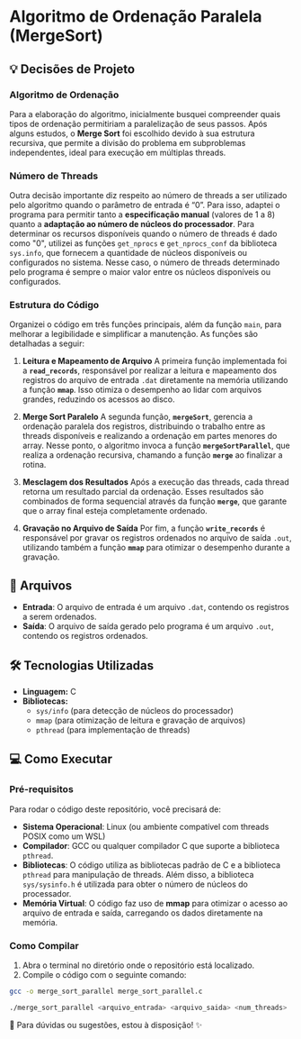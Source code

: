 # Algoritmo de Ordenação Paralela (MergeSort)
## 💡 Decisões de Projeto

### Algoritmo de Ordenação

Para a elaboração do algoritmo, inicialmente busquei compreender quais tipos de ordenação permitiriam a paralelização de seus passos. Após alguns estudos, o **Merge Sort** foi escolhido devido à sua estrutura recursiva, que permite a divisão do problema em subproblemas independentes, ideal para execução em múltiplas threads.

### Número de Threads

Outra decisão importante diz respeito ao número de threads a ser utilizado pelo algoritmo quando o parâmetro de entrada é “0”. Para isso, adaptei o programa para permitir tanto a **especificação manual** (valores de 1 a 8) quanto a **adaptação ao número de núcleos do processador**. Para determinar os recursos disponíveis quando o número de threads é dado como "0", utilizei as funções `get_nprocs` e `get_nprocs_conf` da biblioteca `sys.info`, que fornecem a quantidade de núcleos disponíveis ou configurados no sistema. Nesse caso, o número de threads determinado pelo programa é sempre o maior valor entre os núcleos disponíveis ou configurados.

### Estrutura do Código

Organizei o código em três funções principais, além da função `main`, para melhorar a legibilidade e simplificar a manutenção. As funções são detalhadas a seguir:

1. **Leitura e Mapeamento de Arquivo**
   A primeira função implementada foi a **`read_records`**, responsável por realizar a leitura e mapeamento dos registros do arquivo de entrada `.dat` diretamente na memória utilizando a função **`mmap`**. Isso otimiza o desempenho ao lidar com arquivos grandes, reduzindo os acessos ao disco.

2. **Merge Sort Paralelo**
   A segunda função, **`mergeSort`**, gerencia a ordenação paralela dos registros, distribuindo o trabalho entre as threads disponíveis e realizando a ordenação em partes menores do array. Nesse ponto, o algoritmo invoca a função **`mergeSortParallel`**, que realiza a ordenação recursiva, chamando a função **`merge`** ao finalizar a rotina.

3. **Mesclagem dos Resultados**
   Após a execução das threads, cada thread retorna um resultado parcial da ordenação. Esses resultados são combinados de forma sequencial através da função **`merge`**, que garante que o array final esteja completamente ordenado.

4. **Gravação no Arquivo de Saída**
   Por fim, a função **`write_records`** é responsável por gravar os registros ordenados no arquivo de saída `.out`, utilizando também a função **`mmap`** para otimizar o desempenho durante a gravação.


## 📂 Arquivos

- **Entrada**: O arquivo de entrada é um arquivo `.dat`, contendo os registros a serem ordenados.
- **Saída**: O arquivo de saída gerado pelo programa é um arquivo `.out`, contendo os registros ordenados.


## 🛠 Tecnologias Utilizadas

- **Linguagem:** C
- **Bibliotecas:** 
  - `sys/info` (para detecção de núcleos do processador)
  - `mmap` (para otimização de leitura e gravação de arquivos)
  - `pthread` (para implementação de threads)

## 💻 Como Executar

### Pré-requisitos

Para rodar o código deste repositório, você precisará de:

- **Sistema Operacional**: Linux (ou ambiente compatível com threads POSIX como um WSL)
- **Compilador**: GCC ou qualquer compilador C que suporte a biblioteca `pthread`.
- **Bibliotecas**: O código utiliza as bibliotecas padrão de C e a biblioteca `pthread` para manipulação de threads. Além disso, a biblioteca `sys/sysinfo.h` é utilizada para obter o número de núcleos do processador.
- **Memória Virtual**: O código faz uso de **mmap** para otimizar o acesso ao arquivo de entrada e saída, carregando os dados diretamente na memória.

### Como Compilar

1. Abra o terminal no diretório onde o repositório está localizado.
2. Compile o código com o seguinte comando:

```bash
gcc -o merge_sort_parallel merge_sort_parallel.c

./merge_sort_parallel <arquivo_entrada> <arquivo_saida> <num_threads>
```

🌟 Para dúvidas ou sugestões, estou à disposição! ✨
